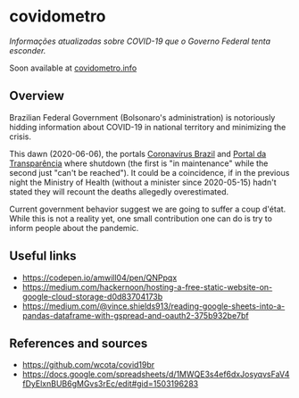 # covidometro

*Informações atualizadas sobre COVID-19 que o Governo Federal tenta esconder.*

Soon available at [covidometro.info](http://covidometro.info/)


## Overview

Brazilian Federal Government (Bolsonaro's administration) is notoriously hidding information about COVID-19 in national territory and minimizing the crisis.

This dawn (2020-06-06), the portals [Coronavírus Brazil](https://covid.saude.gov.br/) and [Portal da Transparência](http://portaltransparencia.gov.br/) where shutdown (the first is "in maintenance" while the second just "can't be reached"). It could be a coincidence, if in the previous night the Ministry of Health (without a minister since 2020-05-15) hadn't stated they will recount the deaths allegedly overestimated.

Current government behavior suggest we are going to suffer a coup d'état. While this is not a reality yet, one small contribution one can do is try to inform people about the pandemic.


## Useful links

- https://codepen.io/amwill04/pen/QNPpqx
- https://medium.com/hackernoon/hosting-a-free-static-website-on-google-cloud-storage-d0d83704173b
- https://medium.com/@vince.shields913/reading-google-sheets-into-a-pandas-dataframe-with-gspread-and-oauth2-375b932be7bf


## References and sources

- https://github.com/wcota/covid19br
- https://docs.google.com/spreadsheets/d/1MWQE3s4ef6dxJosyqvsFaV4fDyElxnBUB6gMGvs3rEc/edit#gid=1503196283
